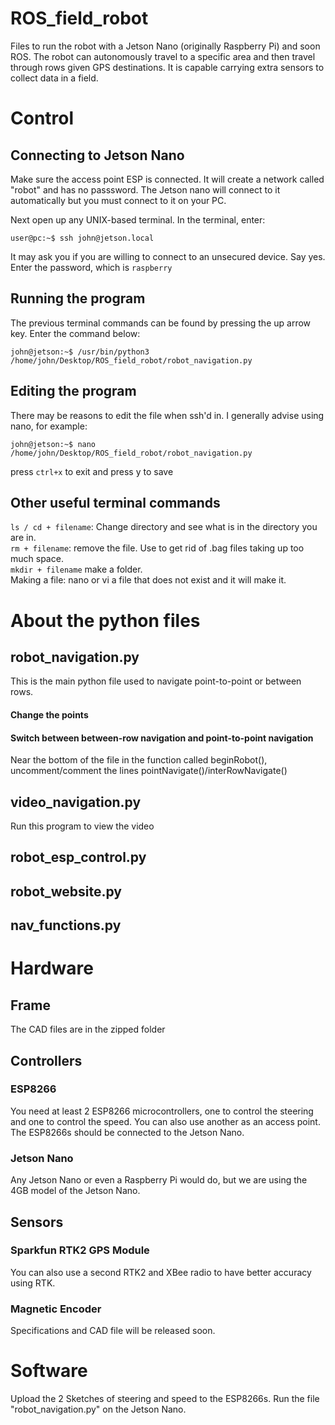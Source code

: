 # ROS_field_robot
Files to run the robot with a Jetson Nano (originally Raspberry Pi) and soon ROS. The robot can autonomously travel to a specific area and then travel through rows given GPS destinations. It is capable carrying extra sensors to collect data in a field.


# Control

## Connecting to Jetson Nano

Make sure the access point ESP is connected. It will create a network called "robot" and has no passsword. The Jetson nano will connect to it automatically but you must connect to it on your PC.<br>

Next open up any UNIX-based terminal. In the terminal, enter: <br>
```console
user@pc:~$ ssh john@jetson.local
```
It may ask you if you are willing to connect to an unsecured device. Say yes.<br>
Enter the password, which is ```raspberry```

## Running the program
The previous terminal commands can be found by pressing the up arrow key. 
Enter the command below:
```console
john@jetson:~$ /usr/bin/python3 /home/john/Desktop/ROS_field_robot/robot_navigation.py
```

## Editing the program
There may be reasons to edit the file when ssh'd in. I generally advise using nano, for example:
```console
john@jetson:~$ nano /home/john/Desktop/ROS_field_robot/robot_navigation.py
```
press ```ctrl+x``` to exit and press y to save

## Other useful terminal commands
```ls / cd + filename```: Change directory and see what is in the directory you are in. <br>
```rm + filename```: remove the file. Use to get rid of .bag files taking up too much space. <br>
```mkdir + filename``` make a folder. <br>
Making a file: nano or vi a file that does not exist and it will make it.

# About the python files
## robot_navigation.py
This is the main python file used to navigate point-to-point or between rows.
#### Change the points 

#### Switch between between-row navigation and point-to-point navigation
Near the bottom of the file in the function called beginRobot(), uncomment/comment the lines pointNavigate()/interRowNavigate()

## video_navigation.py
Run this program to view the video

## robot_esp_control.py

## robot_website.py

## nav_functions.py

# Hardware
## Frame
The CAD files are in the zipped folder

## Controllers
### ESP8266
You need at least 2 ESP8266 microcontrollers, one to control the steering and one to control the speed. You can also use another as an access point. The ESP8266s should be connected to the Jetson Nano.

### Jetson Nano
Any Jetson Nano or even a Raspberry Pi would do, but we are using the 4GB model of the Jetson Nano.

## Sensors
### Sparkfun RTK2 GPS Module
  You can also use a second RTK2 and XBee radio to have better accuracy using RTK.
  
### Magnetic Encoder
  Specifications and CAD file will be released soon.

# Software
  Upload the 2 Sketches of steering and speed to the ESP8266s.
  Run the file "robot_navigation.py" on the Jetson Nano.
 
